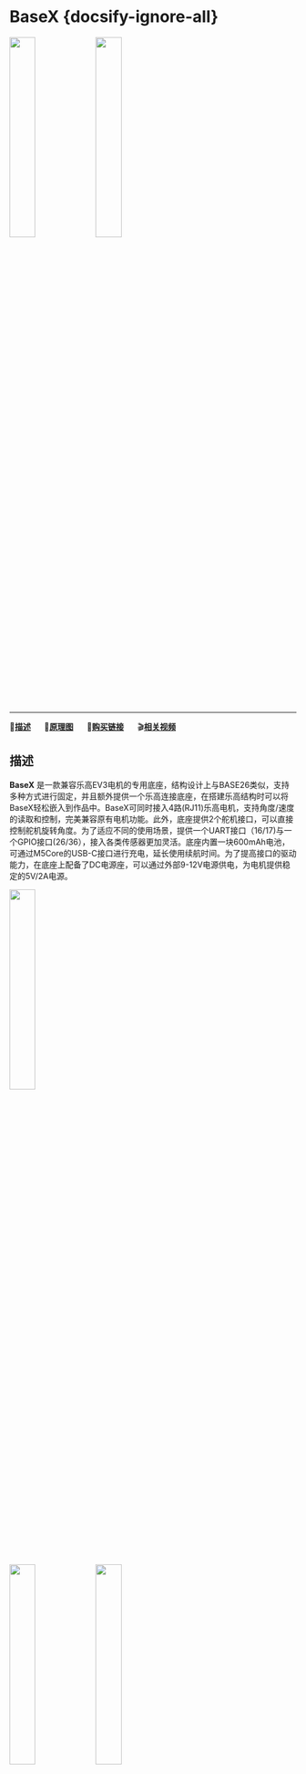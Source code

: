 # BaseX {docsify-ignore-all}

<img src="assets\img\product_pics\base\basex\basex_01.jpg" width="30%" height="30%"><img src="assets\img\product_pics\base\basex\basex_02.jpg" width="30%" height="30%">

***

:memo:**[描述](#描述)**&nbsp;&nbsp;&nbsp;&nbsp;&nbsp;&nbsp;:electric_plug:**[原理图](#原理图)**&nbsp;&nbsp;&nbsp;&nbsp;&nbsp;&nbsp;🛒**[购买链接](https://m5stack.com/collections/m5-base/products/basex-industrial-board-module)**&nbsp;&nbsp;&nbsp;&nbsp;&nbsp;&nbsp;:clapper:**[相关视频](#相关视频)**

## 描述

**BaseX** 是一款兼容乐高EV3电机的专用底座，结构设计上与BASE26类似，支持多种方式进行固定，并且额外提供一个乐高连接底座，在搭建乐高结构时可以将BaseX轻松嵌入到作品中。BaseX可同时接入4路(RJ11)乐高电机，支持角度/速度的读取和控制，完美兼容原有电机功能。此外，底座提供2个舵机接口，可以直接控制舵机旋转角度。为了适应不同的使用场景，提供一个UART接口（16/17)与一个GPIO接口(26/36），接入各类传感器更加灵活。底座内置一块600mAh电池，可通过M5Core的USB-C接口进行充电，延长使用续航时间。为了提高接口的驱动能力，在底座上配备了DC电源座，可以通过外部9-12V电源供电，为电机提供稳定的5V/2A电源。

<img src="assets/img/product_pics/base/basex/basex_05.jpg" width="30%" height="30%">


<img src="assets/img/product_pics/base/basex//basex_03.jpg" width="30%" height="30%"><img src="assets/img/product_pics/base/basex/basex_04.jpg" width="30%" height="30%">

## 产品特性

-  4路RJ11乐高电机接口（最大电流2A）
-  2路舵机驱动（最大电流2A）
-  1路UART
-  1路GPIO
-  板载DC-DC转换(9 ~ 12V -> 5V/2A)
-  内置600mAh电池
-  多种固定方式/支持乐高孔连接

## 尺寸重量

-  尺寸：54mm * 54mm * 32mm
-  重量：64g

## I2C控制说明

I2C从机地址: 0x22
<table>
<tr><td>电机编号</td><td>寄存器地址</td><td>取值范围</td></tr>
<tr><td>M1</td><td>0X00</td><td>-127~127</td></tr>
<tr><td>M2</td><td>0x01</td><td>-127~127</td></tr>
<tr><td>M3</td><td>0x02</td><td>-127~127</td></tr>
<tr><td>M4</td><td>0x03</td><td>-127~127</td></tr>
</table>

编码器读写范围:+-31位数据,采用大端模式存储数据
<table>
<tr><td>编码器编号</td><td>寄存器地址</td>
<tr><td>E1</td><td>0X20-0x23</td>
<tr><td>E2</td><td>0x24-0x27</td>
<tr><td>E3</td><td>0x28-0x2B</td>
<tr><td>E4</td><td>0x2C-0x2F</td>
</table>

舵机读写范围:0~180°
<table>
<tr><td>舵机编号</td><td>寄存器地址</td><td>取值范围</td></tr>
<tr><td>Servo1</td><td>0X10</td><td>0~180</td></tr>
<tr><td>Servo2</td><td>0x11</td><td>0~180</td></tr>
</table>

## 套件清单

-  1x BaseX
-  1x 乐高底座
-  2x M3 * 5mm 304不锈钢内六角螺栓
-  2x M3 * 32mm 304不锈钢内六角螺栓
-  1x M3内六角扳手


## 相关视频

<video class="video_size" controls>
    <source src="https://m5stack.oss-cn-shenzhen.aliyuncs.com/video/Product_example_video/Base/BaseX.mp4" type="video/mp4">
</video>